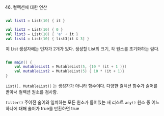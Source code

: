 46. 컬렉션에 대한 연산

```kotlin

val list1 = List(10) { it }

val list2 = List(10) { 0 }
val list3 = List(10) { 'a' + it }
val list4 = List(10) { list3[it & 3] }
```

이 List 생성자에는 인자가 2개가 있다.
생성할 List의 크기, 각 원소를 초기화하는 람다.


```kotlin

fun main() {
	val mutableList1 = MutableList(5, {10 * (it + 1 )})
	val mutableList2 = MutableList(5) { 10 * (it + 1)}
}
```

`List(), MutableList()` 는 생성자가 아니라 함수이다. 
다양한 컬렉션 함수가 술어를 받아서 컬렉션 원소를 검사함.

`filter()` 주어진 술어와 일치하는 모든 원소가 들어있는 새 리스트
`any()` 원소 중 어느 하나에 대해 술어가 true를 반환하면 true


